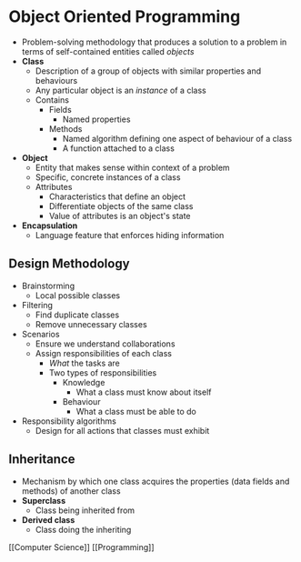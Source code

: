 # Object Oriented Programming

- Problem-solving methodology that produces a solution to a problem in terms of self-contained entities called _objects_
- **Class**
  - Description of a group of objects with similar properties and behaviours
  - Any particular object is an _instance_ of a class
  - Contains
    - Fields
      - Named properties
    - Methods
      - Named algorithm defining one aspect of behaviour of a class
      - A function attached to a class
- **Object**
  - Entity that makes sense within context of a problem
  - Specific, concrete instances of a class
  - Attributes
    - Characteristics that define an object
    - Differentiate objects of the same class
    - Value of attributes is an object's state
- **Encapsulation**
  - Language feature that enforces hiding information

## Design Methodology

- Brainstorming
  - Local possible classes
- Filtering
  - Find duplicate classes
  - Remove unnecessary classes
- Scenarios
  - Ensure we understand collaborations
  - Assign responsibilities of each class
    - _What_ the tasks are
    - Two types of responsibilities
      - Knowledge
        - What a class must know about itself
      - Behaviour
        - What a class must be able to do
- Responsibility algorithms
  - Design for all actions that classes must exhibit

## Inheritance

- Mechanism by which one class acquires the properties (data fields and methods) of another class
- **Superclass**
  - Class being inherited from
- **Derived class**
  - Class doing the inheriting

[[Computer Science]] [[Programming]]

